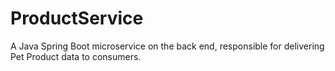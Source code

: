 # ProductService

A Java Spring Boot microservice on the back end, responsible for delivering Pet Product data to consumers.